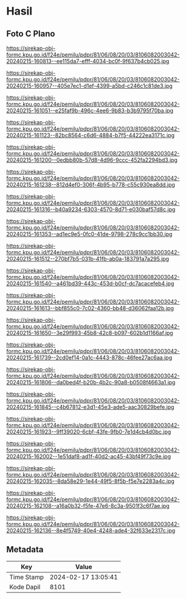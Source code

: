 # Hasil

## Foto C Plano

https://sirekap-obj-formc.kpu.go.id/f24e/pemilu/pdpr/81/06/08/20/03/8106082003042-20240215-160813--ee115da7-efff-4034-bc0f-9f637b4cb025.jpg

https://sirekap-obj-formc.kpu.go.id/f24e/pemilu/pdpr/81/06/08/20/03/8106082003042-20240215-160957--405e7ec1-d1ef-4399-a5bd-c246c1c81de3.jpg

https://sirekap-obj-formc.kpu.go.id/f24e/pemilu/pdpr/81/06/08/20/03/8106082003042-20240215-161051--e25faf9b-496c-4ee6-9b83-b3b9795f70ba.jpg

https://sirekap-obj-formc.kpu.go.id/f24e/pemilu/pdpr/81/06/08/20/03/8106082003042-20240215-161123--82bc8564-c6d6-4884-b7f5-44222ea3171c.jpg

https://sirekap-obj-formc.kpu.go.id/f24e/pemilu/pdpr/81/06/08/20/03/8106082003042-20240215-161200--0edbb80b-57d8-4d96-9ccc-452fa2294bd3.jpg

https://sirekap-obj-formc.kpu.go.id/f24e/pemilu/pdpr/81/06/08/20/03/8106082003042-20240215-161238--812d4ef0-306f-4b95-b778-c55c930ea8dd.jpg

https://sirekap-obj-formc.kpu.go.id/f24e/pemilu/pdpr/81/06/08/20/03/8106082003042-20240215-161316--b40a9234-6303-4570-8d71-e030baf57d8c.jpg

https://sirekap-obj-formc.kpu.go.id/f24e/pemilu/pdpr/81/06/08/20/03/8106082003042-20240215-161353--ad1ec9e5-0fc0-41de-9798-278c9cc1bb30.jpg

https://sirekap-obj-formc.kpu.go.id/f24e/pemilu/pdpr/81/06/08/20/03/8106082003042-20240215-161512--270bf7b5-031b-41fb-ab0a-183791a7a295.jpg

https://sirekap-obj-formc.kpu.go.id/f24e/pemilu/pdpr/81/06/08/20/03/8106082003042-20240215-161540--a461bd39-443c-453d-b0cf-dc7acacefeb4.jpg

https://sirekap-obj-formc.kpu.go.id/f24e/pemilu/pdpr/81/06/08/20/03/8106082003042-20240215-161613--bbf855c0-7c02-4360-bb48-d36062faa12b.jpg

https://sirekap-obj-formc.kpu.go.id/f24e/pemilu/pdpr/81/06/08/20/03/8106082003042-20240215-161650--3e29f993-45b8-42c8-b097-602b1d1166af.jpg

https://sirekap-obj-formc.kpu.go.id/f24e/pemilu/pdpr/81/06/08/20/03/8106082003042-20240215-161739--2cd0ef14-0a1c-4443-878c-46fee27ac6aa.jpg

https://sirekap-obj-formc.kpu.go.id/f24e/pemilu/pdpr/81/06/08/20/03/8106082003042-20240215-161806--da0bed4f-b20b-4b2c-90a8-b0508f4663a1.jpg

https://sirekap-obj-formc.kpu.go.id/f24e/pemilu/pdpr/81/06/08/20/03/8106082003042-20240215-161845--c4b67812-e3d1-45e3-ade5-aac30829befe.jpg

https://sirekap-obj-formc.kpu.go.id/f24e/pemilu/pdpr/81/06/08/20/03/8106082003042-20240215-161923--9ff39020-6cbf-43fe-9fb0-7e1d4cb4d0bc.jpg

https://sirekap-obj-formc.kpu.go.id/f24e/pemilu/pdpr/81/06/08/20/03/8106082003042-20240215-162002--1e51daf8-ad1f-40d2-ac45-43bf49f73c9e.jpg

https://sirekap-obj-formc.kpu.go.id/f24e/pemilu/pdpr/81/06/08/20/03/8106082003042-20240215-162035--8da58e29-1e44-49f5-8f5b-f5e7e2283a4c.jpg

https://sirekap-obj-formc.kpu.go.id/f24e/pemilu/pdpr/81/06/08/20/03/8106082003042-20240215-162108--a16a0b32-f5fe-47e6-8c3a-9501f3c6f7ae.jpg

https://sirekap-obj-formc.kpu.go.id/f24e/pemilu/pdpr/81/06/08/20/03/8106082003042-20240215-162136--8e4f5749-40e4-4248-ade4-32f633e2317c.jpg


## Metadata

| Key        | Value               |
| ---------- | ------------------- |
| Time Stamp | 2024-02-17 13:05:41 |
| Kode Dapil | 8101                |




